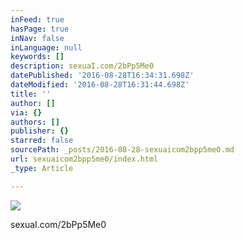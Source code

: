 ```yaml
---
inFeed: true
hasPage: true
inNav: false
inLanguage: null
keywords: []
description: sexuaI.com/2bPp5Me0
datePublished: '2016-08-28T16:34:31.698Z'
dateModified: '2016-08-28T16:31:44.698Z'
title: ''
author: []
via: {}
authors: []
publisher: {}
starred: false
sourcePath: _posts/2016-08-28-sexuaicom2bpp5me0.md
url: sexuaicom2bpp5me0/index.html
_type: Article

---
```

![](https://the-grid-user-content.s3-us-west-2.amazonaws.com/9f0c4f18-68aa-40a0-9386-29c708c8e83b.jpg)

sexuaI.com/2bPp5Me0
